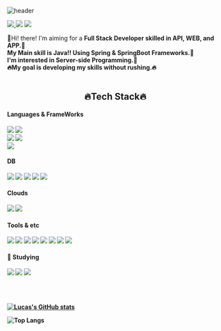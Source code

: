  <div>
  
![header](https://capsule-render.vercel.app/api?type=waving&color=0:bfbdf4,100:fcdae4&fontColor=ffffff&height=200&section=header&text=Lucas%20Kang&fontSize=70&animation=fadeIn&fontAlign=25&fontAlignY=38&desc=WEB%20Developer&descAlignY=43&descAlign=60)
</div>

<!-- # Welcome to EveryOne👋 -->
<div align="center">
<!-- <p><h1>Welcome to EveryOne👋</h1></p> -->
</div>
<!--
**swings134man/swings134man** is a ✨ _special_ ✨ repository because its `README.md` (this file) appears on your GitHub profile.

TODO: gitlab wiki solution study

- 🔭 I’m currently working on ...
- 🌱 I’m currently learning ...
- 👯 I’m looking to collaborate on ...
- 🤔 I’m looking for help with ...
- 💬 Ask me about ...
- 📫 How to reach me: ...
- 😄 Pronouns: ...
- ⚡ Fun fact: ...
-->
<p>
<!-- 블로그  -->
<a href="https://lucas-owner.tistory.com" target="_blank">
<img src="https://img.shields.io/badge/Tech_Blog-ff69b4?style=flat-square&logo=Tistory&logoColor=000000"/>
</a>
<!-- 이메일 -->
<a href="mailto:swings134@gmail.com" target="_blank"><img src="https://img.shields.io/badge/swings134@gmail.com-EA4335?style=flat-square&logo=Gmail&logoColor=white"/></a>
<!-- 방문자수   -->
<a href="https://github.com/seondal"><img src="https://hits.seeyoufarm.com/api/count/incr/badge.svg?url=https://github.com/swings134man&count_bg=%23000000&title_bg=%23000000&icon=github.svg&icon_color=%23E7E7E7&title=GitHub&edge_flat=false)"/></a>
</p>

<!-- introduce -->
<p>
  🎃Hi! there! I'm aiming for a <b>Full Stack Developer<b/> skilled in API, WEB, and APP.🚀<br/>
  My Main skill is <b>Java!!</b> Using <b>Spring & SpringBoot</b> Frameworks.🍃 <br/>
  I'm interested in Server-side Programming.🙈<br/>
  🔥<b>My goal is developing my skills without rushing.<b/>🔥 <br/><br/>  
</p>
 
<!--  skill  TODO: UPDATE -->
<div align="center">
<p><h2>🔥Tech Stack🔥</h2></p>
</div>
  
#### Languages & FrameWorks
<p>
<!--   <img src="https://img.shields.io/badge/Java-FA7343?style=flat-square&logo=Java&logoColor=white"/> -->
  <img src="https://img.shields.io/badge/JAVA-007396?style=flat-square&logo=JAVA&logoColor=white"/>
  <img src="https://img.shields.io/badge/Javascript-F7DF1E?style=flat-square&amp;logo=Javascript&amp;logoColor=black"/>
<!--    <img src="https://img.shields.io/badge/jQuery-0796AD?style=flat-square&logo=jQuery&logoColor=white"/> -->
<!--   <img src="https://img.shields.io/badge/CSS3-1572B6?style=flat-square&amp;logo=CSS3&amp;logoColor=white"/> -->
<!--   <img src="https://img.shields.io/badge/HTML5-E34F26?style=flat-square&amp;logo=HTML5&amp;logoColor=white"/> -->
<!--   <img src="https://img.shields.io/badge/Swift-FA7343?style=flat-square&logo=Swift&logoColor=white"/> <br/> -->
  <br>
<!--  framework  -->
  <img src="https://img.shields.io/badge/Spring-6DB33F?style=flat-square&amp;logo=Spring&amp;logoColor=white"/>
  <img src="https://img.shields.io/badge/SpringBoot-6DB33F?style=flat-square&amp;logo=SpringBoot&amp;logoColor=white"/>
<!--   <img src="https://img.shields.io/badge/SpringBatch-6DB33F?style=flat-square&amp;logo=SpringBatch&amp;logoColor=white"/> -->
<!--   <img src="https://img.shields.io/badge/SpringSecurity-6DB33F?style=flat-square&amp;logo=SpringSecurity&amp;logoColor=white"/> -->
  <br>
<!--   <img src="https://img.shields.io/badge/React-61DAFB?style=flat-square&logo=React&logoColor=black"/> -->
  <img src="https://img.shields.io/badge/Vue.js-4FC08D?style=flat-square&logo=Vue.js&logoColor=white"/>
<!--   <img src="https://img.shields.io/badge/Android-3DDC84?style=flat-square&logo=Android&logoColor=white"/> -->
<!--   <img src="https://img.shields.io/badge/iOS-000000?style=flat-square&logo=iOS&logoColor=white"/>  -->
  <br/>
</p>  

#### DB  
<p>
  <img src="https://img.shields.io/badge/MariaDB-003545?style=flat-square&logo=MariaDB&logoColor=white"/>
  <img src="https://img.shields.io/badge/MySQL-4479A1?style=flat-square&logo=MySQL&logoColor=white"/>
  <img src="https://img.shields.io/badge/Oracle-F80000?style=flat-square&logo=MySQL&logoColor=white"/>
  <img src="https://img.shields.io/badge/Redis-DC382D?style=flat-square&amp;logo=Redis&amp;logoColor=white"/>
  <img src="https://img.shields.io/badge/MongoDB-47A248?style=flat-square&logo=MongoDB&logoColor=white"/>
<!--   <img src="https://img.shields.io/badge/FireBase-FFCA28?style=flat-square&logo=FireBase&logoColor=white"/> <br/> -->
</p>  

#### Clouds   
<p>
  <img src="https://img.shields.io/badge/AmazonAWS-232F3E?style=flat-square&logo=AmazonAWS&logoColor=white"/>
  <img src="https://img.shields.io/badge/OracleCloud-F80000?style=flat-square&logo=OracleCloud&logoColor=white"/>
<!--    <img src="https://img.shields.io/badge/AmazonEC2-FF9900?style=flat-square&logo=AmazonEC2&logoColor=white"/> -->
<!--   <img src="https://img.shields.io/badge/AmazonS3-569A31?style=flat-square&logo=AmazonS3&logoColor=white"/> -->
<!--   <img src="https://img.shields.io/badge/AmazonRDS-527FFF?style=flat-square&logo=AmazonRDS&logoColor=white"/> -->
</P>  

#### Tools & etc
<p>
    <img src="https://img.shields.io/badge/Docker-2496ED?style=flat-square&amp;logo=Docker&amp;logoColor=white"/>
    <img src="https://img.shields.io/badge/Git-F05032?style=flat-square&amp;logo=Git&amp;logoColor=white"/>
    <img src="https://img.shields.io/badge/GitHub-181717?style=flat-square&amp;logo=GitHub&amp;logoColor=white"/>
    <img src="https://img.shields.io/badge/GitHubActions-2088FF?style=flat-square&amp;logo=GitHubActions&amp;logoColor=white"/>
    <img src="https://img.shields.io/badge/GitLab-FC6D26?style=flat-square&amp;logo=GitLab&amp;logoColor=white"/>
    <img src="https://img.shields.io/badge/Jira-0052CC?style=flat-square&amp;logo=Jira&amp;logoColor=white"/>
    <img src="https://img.shields.io/badge/Jenkins-D24939?style=flat-square&amp;logo=Jenkins&amp;logoColor=white"/>
<!--     <img src="https://img.shields.io/badge/Slack-4A154B?style=flat-square&amp;logo=Slack&amp;logoColor=white"/>
    <img src="https://img.shields.io/badge/Notion-000000?style=flat-square&amp;logo=Notion&amp;logoColor=white"/> -->
    <img src="https://img.shields.io/badge/IntelliJIDEA-000000?style=flat-square&amp;logo=IntelliJIDEA&amp;logoColor=white"/>
</p>
  
#### 💪 Studying  
<p>
  <img src="https://img.shields.io/badge/ApacheKafka-231F20?style=flat-square&amp;logo=ApacheKafka&amp;logoColor=white"/>
  <img src="https://img.shields.io/badge/ElasticStack-005571?style=flat-square&amp;logo=ElasticStack&amp;logoColor=white"/>
  <img src="https://img.shields.io/badge/Elasticsearch-005571?style=flat-square&amp;logo=Elasticsearch&amp;logoColor=white"/>
<!--   <img src="https://img.shields.io/badge/Python-3776AB?style=flat-square&amp;logo=Python&amp;logoColor=white"/> -->
  
</p>  
  </br></br>
  
<!--  stats : if first code deactive  move two second code  -->
<!-- ![lucas's GitHub stats](https://github-readme-stats-ruby-one.vercel.app/api?username=swings134man&show_icons=true&theme=github_dark) -->
[![Lucas's GitHub stats](https://github-readme-stats.vercel.app/api?username=swings134man&show_icons=true&theme=github_dark)]()
  

<!--  Language Used  -->  
![Top Langs](https://github-readme-stats.vercel.app/api/top-langs/?username=swings134man&layout=compact&theme=merko)


  
  
  
  
  
  
  
